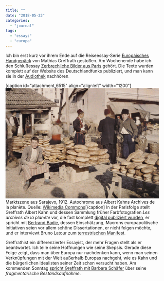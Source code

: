 ```yaml
---
title: ""
date: "2018-05-23"
categories: 
  - "journal"
tags: 
  - "essays"
  - "europa"
---
```


Ich bin erst kurz vor ihrem Ende auf die Reiseessay-Serie [Europäisches Handgepäck](http://www.deutschlandradio.de/neue-sendereihe-europaeisches-handgepaeck.2174.de.html?dram:article_id=416840) von Mathias Greffrath gestoßen. Am Wochenende habe ich den Schlußessay [Zerbrechliche Bilder aus Paris](http://www.deutschlandfunk.de/europaeisches-handgepaeck-6-7-zerbrechliche-bilder-aus-paris.1184.de.html?dram:article_id=415673) gehört. Die Texte wurden komplett auf der Website des Deutschlandfunks publiziert, und man kann sie in der [Audiothek](http://www.deutschlandfunk.de/dlf-audiothek.3363.de.html) nachhören.

\[caption id="attachment\_6515" align="alignleft" width="1200"\][![Marktszene aus Sarajevo, 1912. Autochrome aus Albert Kahns Archives de la planète.](images/Bosnia-Herzegovina_Sarajevo.jpg)](https://wittenbrink.net/lostandfound/6514-2/bosnia-herzegovina_sarajevo/) Marktszene aus Sarajevo, 1912. Autochrome aus Albert Kahns Archives de la planète. Quelle: [Wikimedia Commons](https://commons.wikimedia.org/wiki/File:Bosnia-Herzegovina,_Sarajevo.jpg)\[/caption\] In der Parisfolge stellt Greffrath Albert Kahn und dessen Sammlung früher Farbfotografien _Les archives de la planète_ vor, die fast komplett [digital publiziert wurden](http://collections.albert-kahn.hauts-de-seine.fr/), er spricht mit [Bertrand Badie](http://www.sciencespo.fr/ceri/fr/cerispire-user/7198/1523), dessen Einschätzung, Macrons europapolitische Initiativen seien vor allem schöne Dissertationen, er nicht folgen möchte, und er interviewt Bruno Latour zum [terrestrischen Manifest](https://www.suhrkamp.de/buecher/das_terrestrische_manifest-bruno_latour_7362.html).

Greffrathist ein differenzierter Essayist, der mehr Fragen stellt als er beantwortet. Ich teile seine Hoffnungen wie seine Skepsis. Gerade diese Folge zeigt, dass man über Europa nur nachdenken kann, wenn man seinen Verknüpfungen mit der Welt außerhalb Europas nachgeht, wie es Kahn und die bürgerlichen Idealisten seiner Zeit schon versucht haben. Am kommenden Sonntag [spricht Greffrath mit Barbara Schäfer](http://www.deutschlandfunk.de/europaeisches-handgepaeck-7-7-erinnerungen-und.1184.de.html?dram:article_id=415682) über seine _fragmentarische Bestandsaufnahme_.
